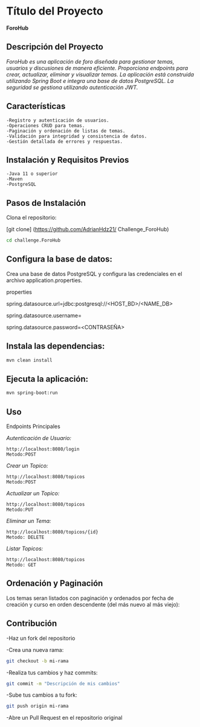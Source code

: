# Título del Proyecto

**ForoHub**

## Descripción del Proyecto

*ForoHub es una aplicación de foro diseñada para gestionar temas, usuarios y discusiones de manera eficiente. Proporciona endpoints para crear, actualizar, eliminar y visualizar temas. La aplicación está construida utilizando Spring Boot e integra una base de datos PostgreSQL. La seguridad se gestiona utilizando autenticación JWT.*

## Características
    -Registro y autenticación de usuarios.
    -Operaciones CRUD para temas.
    -Paginación y ordenación de listas de temas.
    -Validación para integridad y consistencia de datos.
    -Gestión detallada de errores y respuestas.

## Instalación y Requisitos Previos
    -Java 11 o superior
    -Maven
    -PostgreSQL

## Pasos de Instalación
Clona el repositorio:

[git clone] (https://github.com/AdrianHdz21/ Challenge_ForoHub)

```bash 
cd challenge.ForoHub
```

## Configura la base de datos:

Crea una base de datos PostgreSQL y configura las credenciales en el archivo application.properties.

properties

spring.datasource.url=jdbc:postgresql://<HOST_BD>/<NAME_DB>

spring.datasource.username= <USUARIO>

spring.datasource.password=<CONTRASEÑA>

## Instala las dependencias:

```bash
mvn clean install
```

## Ejecuta la aplicación:

```bash
mvn spring-boot:run
```

## Uso
Endpoints Principales

*Autenticación de Usuario:*

    http://localhost:8080/login
    Metodo:POST 

*Crear un Topico:*

    http://localhost:8080/topicos
    Metodo:POST 

*Actualizar un Topico:*

    http://localhost:8080/topicos
    Metodo:PUT

*Eliminar un Tema:*

    http://localhost:8080/topicos/{id}
    Metodo: DELETE 

*Listar Topicos:*

    http://localhost:8080/topicos
    Metodo: GET

## Ordenación y Paginación

Los temas seran listados con paginación y ordenados por fecha de creación y curso en orden descendente (del más nuevo al más viejo):

## Contribución
-Haz un fork del repositorio

-Crea una nueva rama:

```bash
git checkout -b mi-rama
```

-Realiza tus cambios y haz commits:

```bash
git commit -m "Descripción de mis cambios"
```

-Sube tus cambios a tu fork:

```bash
git push origin mi-rama
```

-Abre un Pull Request en el repositorio original

